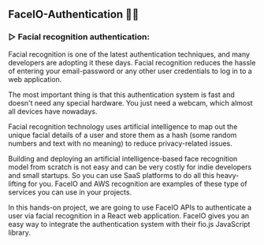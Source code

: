## FaceIO-Authentication 👨‍💻


### ▷ Facial recognition authentication:

Facial recognition is one of the latest authentication techniques, and many developers are adopting it these days. Facial recognition reduces the hassle of entering your email-password or any other user credentials to log in to a web application.

The most important thing is that this authentication system is fast and doesn't need any special hardware. You just need a webcam, which almost all devices have nowadays.

Facial recognition technology uses artificial intelligence to map out the unique facial details of a user and store them as a hash (some random numbers and text with no meaning) to reduce privacy-related issues.

Building and deploying an artificial intelligence-based face recognition model from scratch is not easy and can be very costly for indie developers and small startups. So you can use SaaS platforms to do all this heavy-lifting for you. FaceIO and AWS recognition are examples of these type of services you can use in your projects.

In this hands-on project, we are going to use FaceIO APIs to authenticate a user via facial recognition in a React web application. FaceIO gives you an easy way to integrate the authentication system with their fio.js JavaScript library.


